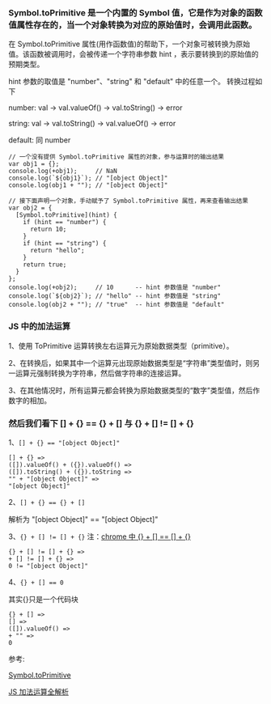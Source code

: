 ### Symbol.toPrimitive 是一个内置的 Symbol 值，它是作为对象的函数值属性存在的，当一个对象转换为对应的原始值时，会调用此函数。

在 Symbol.toPrimitive 属性(用作函数值)的帮助下，一个对象可被转换为原始值。该函数被调用时，会被传递一个字符串参数 hint ，表示要转换到的原始值的预期类型。

hint 参数的取值是 "number"、"string" 和 "default" 中的任意一个。
转换过程如下

number: val → val.valueOf() → val.toString() → error

string: val → val.toString() → val.valueOf() → error

default: 同 number

```
// 一个没有提供 Symbol.toPrimitive 属性的对象，参与运算时的输出结果
var obj1 = {};
console.log(+obj1);     // NaN
console.log(`${obj1}`); // "[object Object]"
console.log(obj1 + ""); // "[object Object]"

// 接下面声明一个对象，手动赋予了 Symbol.toPrimitive 属性，再来查看输出结果
var obj2 = {
  [Symbol.toPrimitive](hint) {
    if (hint == "number") {
      return 10;
    }
    if (hint == "string") {
      return "hello";
    }
    return true;
  }
};
console.log(+obj2);     // 10      -- hint 参数值是 "number"
console.log(`${obj2}`); // "hello" -- hint 参数值是 "string"
console.log(obj2 + ""); // "true"  -- hint 参数值是 "default"
```

### JS 中的加法运算

1、使用 ToPrimitive 运算转换左右运算元为原始数据类型（primitive）。

2、在转换后，如果其中一个运算元出现原始数据类型是“字符串”类型值时，则另一运算元强制转换为字符串，然后做字符串的连接运算。

3、在其他情况时，所有运算元都会转换为原始数据类型的“数字”类型值，然后作数字的相加。

### 然后我们看下 [] + {} == {} + [] 与 {} + [] != [] + {}

1、`[] + {} == "[object Object]"`

```
[] + {} =>
([]).valueOf() + ({}).valueOf() =>
([]).toString() + ({}).toString =>
"" + "[object Object]" =>
"[object Object]"
```

2、`[] + {} == {} + []`

解析为 "[object Object]" == "[object Object]"

3、`{} + [] != [] + {}` 注：[chrome 中 {} + [] == [] + {}](https://stackoverflow.com/questions/36438034/why-is-no-longer-nan-in-chrome-console?noredirect=1&lq=1)

```
{} + [] != [] + {} =>
+ [] != [] + {} =>
0 != "[object Object]"
```

4、`{} + [] == 0`

其实{}只是一个代码块

```
{} + [] =>
[] =>
([]).valueOf() =>
+ "" =>
0
```

参考:

[Symbol.toPrimitive](https://developer.mozilla.org/zh-CN/docs/Web/JavaScript/Reference/Global_Objects/Symbol/toPrimitive)

[JS 加法运算全解析](https://www.jianshu.com/p/f4f2a57b0cfd)

